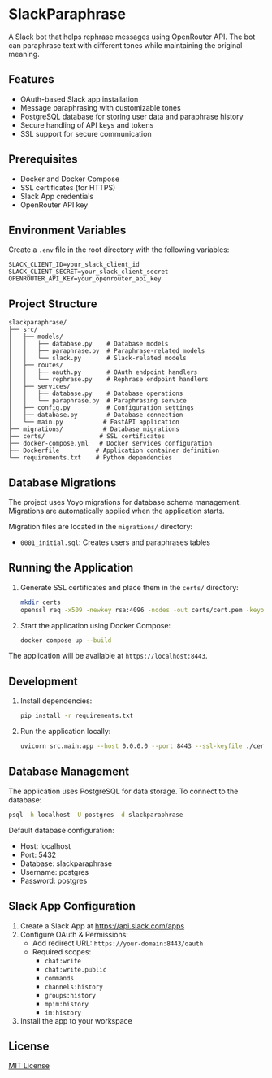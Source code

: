 # SlackParaphrase

A Slack bot that helps rephrase messages using OpenRouter API. The bot can paraphrase text with different tones while maintaining the original meaning.

## Features

- OAuth-based Slack app installation
- Message paraphrasing with customizable tones
- PostgreSQL database for storing user data and paraphrase history
- Secure handling of API keys and tokens
- SSL support for secure communication

## Prerequisites

- Docker and Docker Compose
- SSL certificates (for HTTPS)
- Slack App credentials
- OpenRouter API key

## Environment Variables

Create a `.env` file in the root directory with the following variables:

```env
SLACK_CLIENT_ID=your_slack_client_id
SLACK_CLIENT_SECRET=your_slack_client_secret
OPENROUTER_API_KEY=your_openrouter_api_key
```

## Project Structure

```
slackparaphrase/
├── src/
│   ├── models/
│   │   ├── database.py    # Database models
│   │   ├── paraphrase.py  # Paraphrase-related models
│   │   └── slack.py       # Slack-related models
│   ├── routes/
│   │   ├── oauth.py       # OAuth endpoint handlers
│   │   └── rephrase.py    # Rephrase endpoint handlers
│   ├── services/
│   │   ├── database.py    # Database operations
│   │   └── paraphrase.py  # Paraphrasing service
│   ├── config.py          # Configuration settings
│   ├── database.py        # Database connection
│   └── main.py           # FastAPI application
├── migrations/           # Database migrations
├── certs/               # SSL certificates
├── docker-compose.yml   # Docker services configuration
├── Dockerfile          # Application container definition
└── requirements.txt    # Python dependencies
```

## Database Migrations

The project uses Yoyo migrations for database schema management. Migrations are automatically applied when the application starts.

Migration files are located in the `migrations/` directory:

- `0001_initial.sql`: Creates users and paraphrases tables

## Running the Application

1. Generate SSL certificates and place them in the `certs/` directory:

   ```bash
   mkdir certs
   openssl req -x509 -newkey rsa:4096 -nodes -out certs/cert.pem -keyout certs/key.pem -days 365
   ```

2. Start the application using Docker Compose:
   ```bash
   docker compose up --build
   ```

The application will be available at `https://localhost:8443`.

## Development

1. Install dependencies:

   ```bash
   pip install -r requirements.txt
   ```

2. Run the application locally:
   ```bash
   uvicorn src.main:app --host 0.0.0.0 --port 8443 --ssl-keyfile ./certs/key.pem --ssl-certfile ./certs/cert.pem
   ```

## Database Management

The application uses PostgreSQL for data storage. To connect to the database:

```bash
psql -h localhost -U postgres -d slackparaphrase
```

Default database configuration:

- Host: localhost
- Port: 5432
- Database: slackparaphrase
- Username: postgres
- Password: postgres

## Slack App Configuration

1. Create a Slack App at https://api.slack.com/apps
2. Configure OAuth & Permissions:
   - Add redirect URL: `https://your-domain:8443/oauth`
   - Required scopes:
     - `chat:write`
     - `chat:write.public`
     - `commands`
     - `channels:history`
     - `groups:history`
     - `mpim:history`
     - `im:history`
3. Install the app to your workspace

## License

[MIT License](LICENSE)

